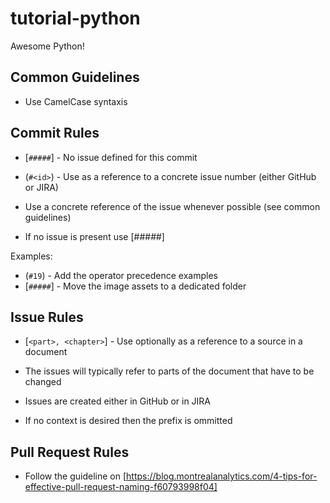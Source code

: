 # tutorial-python
Awesome Python!

## Common Guidelines

- Use CamelCase syntaxis

## Commit Rules

* [`#####`] - No issue defined for this commit
* (`#<id>`) - Use as a reference to a concrete issue number (either GitHub or JIRA)
  
* Use a concrete reference of the issue whenever possible (see common guidelines)
* If no issue is present use [#####]

Examples:
* (`#19`) - Add the operator precedence examples
* [`#####`] - Move the image assets to a dedicated folder

## Issue Rules

- [`<part>, <chapter>`] - Use optionally as a reference to a source in a document
  
- The issues will typically refer to parts of the document that have to be changed
- Issues are created either in GitHub or in JIRA
- If no context is desired then the prefix is ommitted 

## Pull Request Rules

- Follow the guideline on [https://blog.montrealanalytics.com/4-tips-for-effective-pull-request-naming-f60793998f04]

